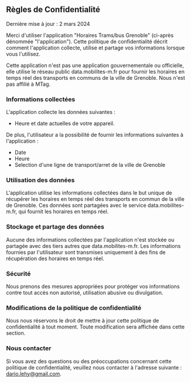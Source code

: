 ## Règles de Confidentialité

Dernière mise à jour : 2 mars 2024

Merci d'utiliser l'application "Horaires Trams/bus Grenoble" (ci-après dénommée "l'application"). Cette politique de confidentialité décrit comment l'application collecte, utilise et partage vos informations lorsque vous l'utilisez.

Cette application n'est pas une application gouvernementale ou officielle, elle utilise le réseau public data.mobilites-m.fr pour fournir les horaires en temps réel des transports en communs de la ville de Grenoble. Nous n'est pas affilié à MTag.

### Informations collectées

L'application collecte les données suivantes :

- Heure et date actuelles de votre appareil.

De plus, l'utilisateur a la possibilité de fournir les informations suivantes à l'application :

- Date
- Heure
- Selection d'une ligne de transport/arret de la ville de Grenoble

### Utilisation des données

L'application utilise les informations collectées dans le but unique de récupérer les horaires en temps réel des transports en commun de la ville de Grenoble. Ces données sont partagées avec le service data.mobilites-m.fr, qui fournit les horaires en temps réel.

### Stockage et partage des données

Aucune des informations collectées par l'application n'est stockée ou partagée avec des tiers autres que data.mobilites-m.fr. Les informations fournies par l'utilisateur sont transmises uniquement à des fins de récupération des horaires en temps réel.

### Sécurité

Nous prenons des mesures appropriées pour protéger vos informations contre tout accès non autorisé, utilisation abusive ou divulgation.

### Modifications de la politique de confidentialité

Nous nous réservons le droit de mettre à jour cette politique de confidentialité à tout moment. Toute modification sera affichée dans cette section.

### Nous contacter

Si vous avez des questions ou des préoccupations concernant cette politique de confidentialité, veuillez nous contacter à l'adresse suivante : [dario.lehy@gmail.com](mailto:dario.lehy@gmail.com).
